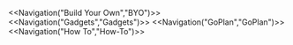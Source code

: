 <<Navigation("Build Your Own","BYO")>>
<<Navigation("Gadgets","Gadgets")>>
<<Navigation("GoPlan","GoPlan")>>
<<Navigation("How To","How-To")>>
